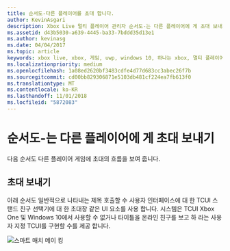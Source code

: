 ```yaml
---
title: 순서도-다른 플레이어를 초대 합니다.
author: KevinAsgari
description: Xbox Live 멀티 플레이어 관리자 순서도-는 다른 플레이어에 게 초대 보내기.
ms.assetid: d43b5030-a639-4445-ba33-7bddd35d13e1
ms.author: kevinasg
ms.date: 04/04/2017
ms.topic: article
keywords: xbox live, xbox, 게임, uwp, windows 10, 하나는 xbox, 멀티 플레이어 관리자, 순서도
ms.localizationpriority: medium
ms.openlocfilehash: 1a08ed2620bf3483cdfe4d77d683cc3abec26f7b
ms.sourcegitcommit: cd00bb829306871e5103db481cf224ea7fb613f0
ms.translationtype: MT
ms.contentlocale: ko-KR
ms.lasthandoff: 11/01/2018
ms.locfileid: "5872083"
---
```

# <a name="flowchart---send-an-invitation-to-another-player"></a>순서도-는 다른 플레이어에 게 초대 보내기

다음 순서도 다른 플레이어 게임에 초대의 흐름을 보여 줍니다.

## <a name="send-invites"></a>초대 보내기

아래 순서도 일반적으로 나타내는 제목 호출할 수 사용자 인터페이스에 대 한 TCUI 스탠드 친구 선택기에 대 한 초대장 같은 UI 요소를 사용 합니다. 시스템은 TCUI Xbox One 및 Windows 10에서 사용할 수 없거나 타이틀을 온라인 친구를 보고 하 라는 사용자 지정 TCUI를 구현할 수를 제공 합니다.

![스마트 매치 메이 킹](../../../images/multiplayer/mpm-send-invites.png)
